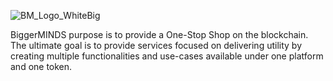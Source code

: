 ![BM_Logo_WhiteBig](https://user-images.githubusercontent.com/99035372/172101454-4361f0b1-6969-4f1a-82a8-2c7cd26c566c.png)



BiggerMINDS purpose is to provide a One-Stop Shop on the blockchain. 
The ultimate goal is to provide services focused on delivering utility 
by creating multiple functionalities and use-cases available
under one platform and one token.
